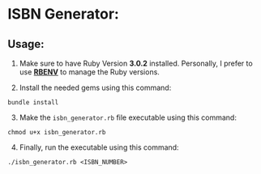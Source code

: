 # ISBN Generator:

## Usage:

1. Make sure to have Ruby Version **3.0.2** installed. Personally, I prefer to use **[RBENV](https://github.com/rbenv/rbenv)** to manage the Ruby versions.


2. Install the needed gems using this command:

```
bundle install
```

3. Make the `isbn_generator.rb` file executable using this command:

```
chmod u+x isbn_generator.rb
```


4. Finally, run the executable using this command:

```
./isbn_generator.rb <ISBN_NUMBER>
```
